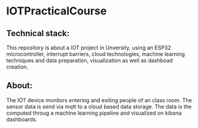 # IOTPracticalCourse
 ## Technical stack:
This repository is about a IOT project in Unversity, using an ESP32 microcontroller, interrupt barriers, cloud technologies, machine learning techniques and data preparation, visualization as well as dashboad creation.
## About:
The IOT device monitors entering and exiting people of an class room. The sensor data is send via mqtt to a cloud based data storage. The data is the computed throug a machine learning pipeline and visualized on kibana dashboards. 
